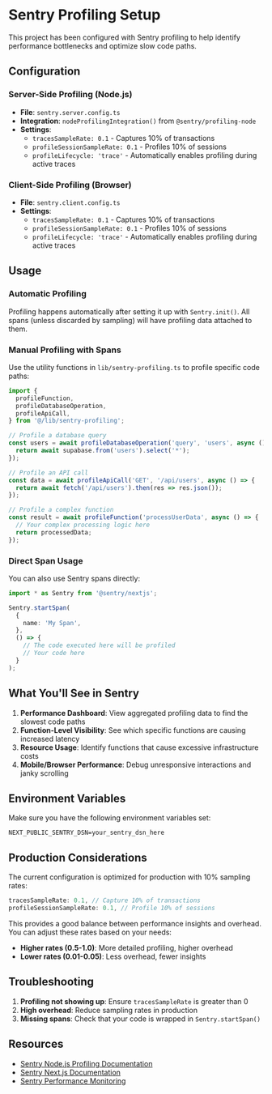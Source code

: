 # Sentry Profiling Setup

This project has been configured with Sentry profiling to help identify performance bottlenecks and optimize slow code paths.

## Configuration

### Server-Side Profiling (Node.js)

- **File**: `sentry.server.config.ts`
- **Integration**: `nodeProfilingIntegration()` from `@sentry/profiling-node`
- **Settings**:
  - `tracesSampleRate: 0.1` - Captures 10% of transactions
  - `profileSessionSampleRate: 0.1` - Profiles 10% of sessions
  - `profileLifecycle: 'trace'` - Automatically enables profiling during active traces

### Client-Side Profiling (Browser)

- **File**: `sentry.client.config.ts`
- **Settings**:
  - `tracesSampleRate: 0.1` - Captures 10% of transactions
  - `profileSessionSampleRate: 0.1` - Profiles 10% of sessions
  - `profileLifecycle: 'trace'` - Automatically enables profiling during active traces

## Usage

### Automatic Profiling

Profiling happens automatically after setting it up with `Sentry.init()`. All spans (unless discarded by sampling) will have profiling data attached to them.

### Manual Profiling with Spans

Use the utility functions in `lib/sentry-profiling.ts` to profile specific code paths:

```typescript
import {
  profileFunction,
  profileDatabaseOperation,
  profileApiCall,
} from '@/lib/sentry-profiling';

// Profile a database query
const users = await profileDatabaseOperation('query', 'users', async () => {
  return await supabase.from('users').select('*');
});

// Profile an API call
const data = await profileApiCall('GET', '/api/users', async () => {
  return await fetch('/api/users').then(res => res.json());
});

// Profile a complex function
const result = await profileFunction('processUserData', async () => {
  // Your complex processing logic here
  return processedData;
});
```

### Direct Span Usage

You can also use Sentry spans directly:

```typescript
import * as Sentry from '@sentry/nextjs';

Sentry.startSpan(
  {
    name: 'My Span',
  },
  () => {
    // The code executed here will be profiled
    // Your code here
  }
);
```

## What You'll See in Sentry

1. **Performance Dashboard**: View aggregated profiling data to find the slowest code paths
2. **Function-Level Visibility**: See which specific functions are causing increased latency
3. **Resource Usage**: Identify functions that cause excessive infrastructure costs
4. **Mobile/Browser Performance**: Debug unresponsive interactions and janky scrolling

## Environment Variables

Make sure you have the following environment variables set:

```env
NEXT_PUBLIC_SENTRY_DSN=your_sentry_dsn_here
```

## Production Considerations

The current configuration is optimized for production with 10% sampling rates:

```typescript
tracesSampleRate: 0.1, // Capture 10% of transactions
profileSessionSampleRate: 0.1, // Profile 10% of sessions
```

This provides a good balance between performance insights and overhead. You can adjust these rates based on your needs:

- **Higher rates (0.5-1.0)**: More detailed profiling, higher overhead
- **Lower rates (0.01-0.05)**: Less overhead, fewer insights

## Troubleshooting

1. **Profiling not showing up**: Ensure `tracesSampleRate` is greater than 0
2. **High overhead**: Reduce sampling rates in production
3. **Missing spans**: Check that your code is wrapped in `Sentry.startSpan()`

## Resources

- [Sentry Node.js Profiling Documentation](https://docs.sentry.io/platforms/node/profiling/)
- [Sentry Next.js Documentation](https://docs.sentry.io/platforms/javascript/guides/nextjs/)
- [Sentry Performance Monitoring](https://docs.sentry.io/product/performance/)
